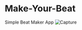 # Make-Your-Beat
Simple Beat Maker App
![Capture](https://user-images.githubusercontent.com/68221536/99391856-39b18a80-28f4-11eb-9c57-ff9f03cb9744.PNG)

